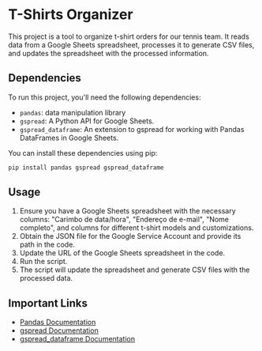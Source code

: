 # T-Shirts Organizer

This project is a tool to organize t-shirt orders for our tennis team. It reads data from a Google Sheets spreadsheet, processes it to generate CSV files, and updates the spreadsheet with the processed information.

## Dependencies

To run this project, you'll need the following dependencies:

- `pandas`: data manipulation library
- `gspread`: A Python API for Google Sheets.
- `gspread_dataframe`: An extension to gspread for working with Pandas DataFrames in Google Sheets.

You can install these dependencies using pip:

```bash
pip install pandas gspread gspread_dataframe
```

## Usage

1. Ensure you have a Google Sheets spreadsheet with the necessary columns: "Carimbo de data/hora", "Endereço de e-mail", "Nome completo", and columns for different t-shirt models and customizations.
2. Obtain the JSON file for the Google Service Account and provide its path in the code.
3. Update the URL of the Google Sheets spreadsheet in the code.
4. Run the script.
5. The script will update the spreadsheet and generate CSV files with the processed data.

## Important Links

- [Pandas Documentation](https://pandas.pydata.org/docs/)
- [gspread Documentation](https://gspread.readthedocs.io/en/latest/)
- [gspread_dataframe Documentation](https://github.com/robin900/gspread-dataframe)

